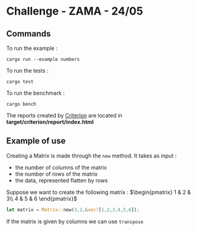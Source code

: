 # Challenge - ZAMA - 24/05

## Commands

To run the example : 
```
cargo run --example numbers
```

To run the tests : 
```
cargo test
```

To run the benchmark : 
```
cargo bench
```

The reports created by [Criterion](https://github.com/bheisler/criterion.rs) are located in **target/criterion/report/index.html**

## Example of use

Creating a Matrix is made through the ```new``` method. It takes as input :
* the number of columns of the matrix
* the number of rows of the matrix
* the data, represented flatten by rows

Suppose we want to create the following matrix : 
$\begin{pmatrix} 1 & 2 & 3\\ 4 & 5 & 6 \end{pmatrix}$

```rust
let matrix = Matrix::new(3,2,&vec![1,2,3,4,5,6]);
```

If the matrix is given by columns we can use ```transpose```

